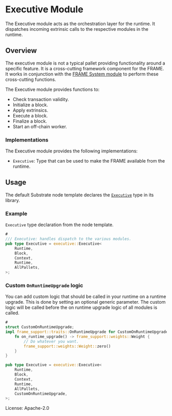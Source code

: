 # Executive Module

The Executive module acts as the orchestration layer for the runtime. It dispatches incoming
extrinsic calls to the respective modules in the runtime.

## Overview

The executive module is not a typical pallet providing functionality around a specific feature.
It is a cross-cutting framework component for the FRAME. It works in conjunction with the
[FRAME System module](https://docs.rs/frame-system/latest/frame_system/) to perform these cross-cutting functions.

The Executive module provides functions to:

- Check transaction validity.
- Initialize a block.
- Apply extrinsics.
- Execute a block.
- Finalize a block.
- Start an off-chain worker.

### Implementations

The Executive module provides the following implementations:

- `Executive`: Type that can be used to make the FRAME available from the runtime.

## Usage

The default Substrate node template declares the [`Executive`](https://docs.rs/frame-executive/latest/frame_executive/struct.Executive.html) type in its library.

### Example

`Executive` type declaration from the node template.

```rust
#
/// Executive: handles dispatch to the various modules.
pub type Executive = executive::Executive<
    Runtime,
    Block,
    Context,
    Runtime,
    AllPallets,
>;
```

### Custom `OnRuntimeUpgrade` logic

You can add custom logic that should be called in your runtime on a runtime upgrade. This is
done by setting an optional generic parameter. The custom logic will be called before
the on runtime upgrade logic of all modules is called.

```rust
#
struct CustomOnRuntimeUpgrade;
impl frame_support::traits::OnRuntimeUpgrade for CustomOnRuntimeUpgrade {
    fn on_runtime_upgrade() -> frame_support::weights::Weight {
        // Do whatever you want.
        frame_support::weights::Weight::zero()
    }
}

pub type Executive = executive::Executive<
    Runtime,
    Block,
    Context,
    Runtime,
    AllPallets,
    CustomOnRuntimeUpgrade,
>;
```

License: Apache-2.0
